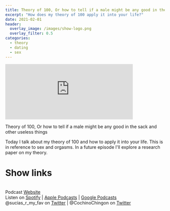 ```yaml
---
title: Theory of 100, Or how to tell if a male might be any good in the sack and other useless things
excerpt: "How does my theory of 100 apply it into your life?"
date: 2021-02-01
header:
  overlay_image: /images/show-logo.png
  overlay_filter: 0.5
categories:
  - theory
  - dating
  - sex
---
```


<iframe src="https://open.spotify.com/embed-podcast/episode/2Nugq9RTZnhxOjLPPLlwoH" width="80%" height="175" frameborder="0" allowtransparency="true" allow="encrypted-media"></iframe>

Theory of 100, Or how to tell if a male might be any good in the sack and other useless things

Today I talk about my theory of 100 and how to apply it into your life. This is in reference to sex and orgasms. In a future episode I'll explore a research paper on my theory.


# Show links

<br> Podcast [Website](https://sucias.xyz)<a href='https://sucias.xyz'><i class='fas fa-link'></i></a>
<br> Listen on [Spotify](https://open.spotify.com/show/3XjoipCU3QzeIaQAAQpBdW)<a href='https://open.spotify.com/show/3XjoipCU3QzeIaQAAQpBdW'><i class='fab fa-spotify'></i></a> | [Apple Podcasts](https://podcasts.apple.com/us/podcast/sucias-are-my-favorite/id1548173787)<i class='fas fa-podcast'></i> | [Google Podcasts](https://podcasts.google.com/feed/aHR0cHM6Ly9hbmNob3IuZm0vcy80MjI0YzYzYy9wb2RjYXN0L3Jzcw)<a href='https://podcasts.google.com/feed/aHR0cHM6Ly9hbmNob3IuZm0vcy80MjI0YzYzYy9wb2RjYXN0L3Jzcw'><i class='fab fa-google-play'></i></a>
<br> @sucias_r_my_fav on [Twitter](https://twitter.com/sucias_r_my_fav)<a href='https://twitter.com/sucias_r_my_fav'><i class='fab fa-twitter'></i></a> | @CochinoChingon on [Twitter](https://twitter.com/cochinochingon)<a href='https://twitter.com/cochinochingon'><i class='fab fa-twitter'></i></a>
